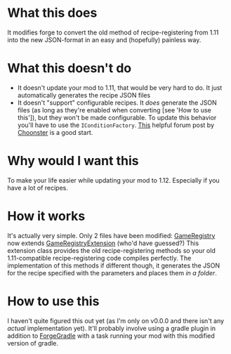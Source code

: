 # What this does
It modifies forge to convert the old method of recipe-registering from 1.11 into the new JSON-format in an easy and (hopefully) painless way.

# What this doesn't do
- It doesn't update your mod to 1.11, that would be very hard to do. It just automatically generates the recipe JSON files
- It doesn't "support" configurable recipes. It *does* generate the JSON files (as long as they're enabled when converting [see 'How to use this']), but they won't be made configurable. To update this behavior you'll have to use the `IConditionFactory`. [This](http://www.minecraftforge.net/forum/topic/60413-112how-to-make-recipes-configurable/#elComment_281664) helpful forum post by [Choonster](https://github.com/Choonster) is a good start.

# Why would I want this
To make your life easier while updating your mod to 1.12. Especially if you have a lot of recipes.

# How it works
It's actually very simple. Only 2 files have been modified:
[GameRegistry](https://github.com/HoldYourWaffle/MinecraftForge-1.12-RecipeConvertingAssistance/blob/recipe-assistance/src/main/java/net/minecraftforge/fml/common/registry/GameRegistry.java) now extends [GameRegistryExtension](https://github.com/HoldYourWaffle/MinecraftForge-1.12-RecipeConvertingAssistance/blob/recipe-assistance/src/main/java/info/zthings/mcmods/recipeconverter/GameRegistryExtension.java) (who'd have guessed?)
This extension class provides the old recipe-registering methods so your old 1.11-compatible recipe-registering code compiles perfectly. The implementation of this methods if different though, it generates the JSON for the recipe specified with the parameters and places them *in a folder*.

# How to use this
I haven't quite figured this out yet (as I'm only on v0.0.0 and there isn't any *actual* implementation yet). It'll probably involve using a gradle plugin in addition to [ForgeGradle](https://github.com/MinecraftForge/ForgeGradle) with a task running your mod with this modified version of gradle.
